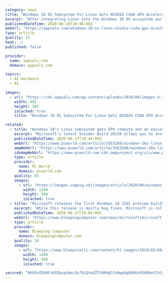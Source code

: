```yaml
---
category: news
title: "Windows 10 OS Subsystem For Linux Gets NVIDIA CUDA GPU Accelerated Compute With Easier Install Process"
excerpt: "After integrating Linux into the Windows 10 OS ecosystem earlier this year, NVIDIA has now showcased how its CUDA Cores will help the Windows Subsystem"
publishedDateTime: 2020-06-18T10:48:00Z
webUrl: "https://appuals.com/windows-10-os-linux-nvidia-cuda-gpu-accelerated/"
type: article
quality: 23
heat: -1
published: false

provider:
  name: appuals.com
  domain: appuals.com

topics:
  - AI Hardware
  - AI

images:
  - url: "https://cdn.appuals.com/wp-content/uploads/2018/08/images-4.jpeg"
    width: 482
    height: 305
    isCached: true
    title: "Windows 10 OS Subsystem For Linux Gets NVIDIA CUDA GPU Accelerated Compute With Easier Install Process"

related:
  - title: "Windows 10's Linux subsystem gets GPU compute and an easier install in new preview"
    excerpt: "Microsoft's latest Insider Build 20150 allows you to install the Windows Subsystem for Linx 2 via a typed command, and adds GPU compute support via Nvidia's CUDA."
    publishedDateTime: 2020-06-17T19:44:00Z
    webUrl: "https://www.pcworld.com/article/3563268/windows-10s-linux-subsystem-gets-gpu-compute-and-an-easier-install-in-new-preview.html"
    ampWebUrl: "https://www.pcworld.com/article/3563268/windows-10s-linux-subsystem-gets-gpu-compute-and-an-easier-install-in-new-preview.amp.html"
    cdnAmpWebUrl: "https://www-pcworld-com.cdn.ampproject.org/c/s/www.pcworld.com/article/3563268/windows-10s-linux-subsystem-gets-gpu-compute-and-an-easier-install-in-new-preview.amp.html"
    type: article
    provider:
      name: PC World
      domain: pcworld.com
    quality: 85
    images:
      - url: "https://images.idgesg.net/images/article/2020/06/windows-susbsystem-for-linux-2-windows-update-100849123-large.jpg"
        width: 1200
        height: 598
        isCached: true
  - title: "Microsoft releases the first Windows 10 21H1 preview build"
    excerpt: "While this release is mostly bug fixes, Microsoft is rolling out some new features for the Windows Subsystem for Linux that allow you to configure it from the command line and use Linux applications that use a GPU, such as TensorFlow. Microsoft is also ..."
    publishedDateTime: 2020-06-17T18:04:00Z
    webUrl: "https://www.bleepingcomputer.com/news/microsoft/microsoft-releases-the-first-windows-10-21h1-preview-build/"
    type: article
    provider:
      name: Bleeping Computer
      domain: bleepingcomputer.com
    quality: 24
    images:
      - url: "https://www.bleepstatic.com/content/hl-images/2019/03/06/windows-insider-preview-var.jpg"
        width: 1280
        height: 450
        isCached: true

secured: "9Kk5nIDU0Fzb5DbyqcWxx3s7SLQtoOZIY6M4glCk0wp8gQhHVnPGA9bntIVCym0CRdXC0wt+E6YxpbaoJlhkBz1sacSdtffOza8yoBiuqYMuNNpbvemPSQdKEwjcfZDmFjpOsxzlKFyV+xUMFvv/KaqCQ5WD6i6eFxt2Vu3rYpTKoEQH2y82WKv571zyDwKQQF/+w7AdclXdVC30y0lI5lpLP39+cUncVGYK3md3KgMpjCO+Bm8Eu2WZOCBY+AksmgKtUBbtwbY0WjKiTN1REL14ANPYUG7XfBZynWn66dvCJkEbEws74YkIaJiQO6Kmr5ccyLmy3lKvakog4YtYJQ==;5Jx2GIFrXMM/BtdL0bPC7w=="
---
```


